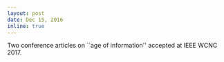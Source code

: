 ```yaml
---
layout: post
date: Dec 15, 2016
inline: true
---
```


Two conference articles  on ``age of information'' accepted at IEEE WCNC 2017.
